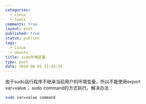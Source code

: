 ```yaml
--- 
categories: 
  - Linux
  - tools
comments: true
layout: post
published: true
status: publish
tags: 
  - Linux
  - ubuntu
title: sudo环境变量
type: post
date: 2010-06-01 11:43:33
---
```


由于sudo运行程序不继承当前用户的环境变量，所以不能使用export var=value； sudo command的方式执行。解决办法：


```sh
sudo var=value command
```
